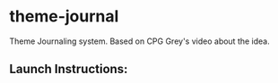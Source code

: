 # theme-journal
Theme Journaling system.  Based on CPG Grey's video about the idea.  
## Launch Instructions:
